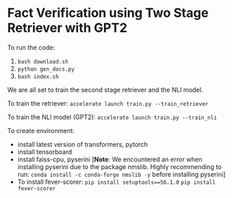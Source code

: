 # Fact Verification using Two Stage Retriever with GPT2 

To run the code:
1. `bash download.sh`
2. `python gen_docs.py`
3. `bash index.sh`

We are all set to train the second stage retriever and the NLI model. 

To train the retriever: `accelerate launch train.py --train_retriever`

To train the NLI model (GPT2): `accelerate launch train.py --train_nli`

To create environment:

* install latest version of transformers, pytorch 
* install tensorboard
* install faiss-cpu, pyserini 
    [**Note**: We encountered an error when installing pyserini due to the package nmslib. Highly recommending to run: `conda install -c conda-forge nmslib -y` before installing pyserini]
* To install fever-scorer: 
    `pip install setuptools==56.1.0`
    `pip install fever-scorer`